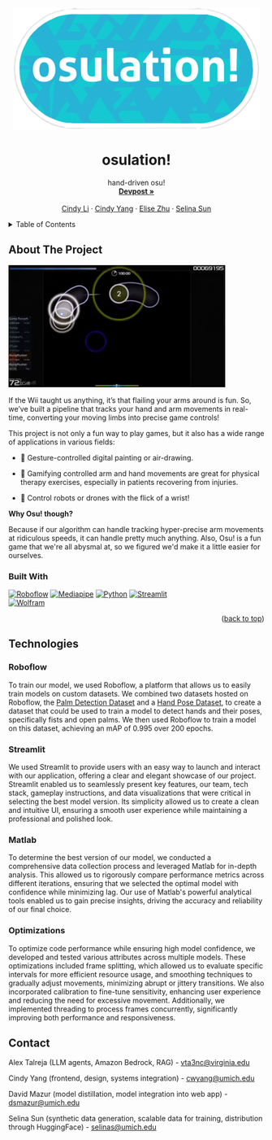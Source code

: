 
<a name="readme-top"></a>
<!-- PROJECT LOGO -->
<br />
<div align="center">
    <img src="osulogoblue.png" alt="Logo" height="240">

  <h1 align="center">osulation!</h1>

  <p align="center">
    hand-driven osu!
    <br />
    <a href="https://devpost.com/software/osulation"><strong>Devpost »</strong></a>
    <br />
    <br />
    <a href="https://www.linkedin.com/in/cindy-li-569a30187/">Cindy Li</a>
    ·
    <a href="https://www.linkedin.com/in/2023cyang/">Cindy Yang</a>
    ·
    <a href="https://www.linkedin.com/in/elise-yz/">Elise Zhu</a>
    ·
    <a href="https://www.linkedin.com/in/selina-sun-550301227/">Selina Sun</a>
  </p>
</div>



<!-- TABLE OF CONTENTS -->
<details>
  <summary>Table of Contents</summary>
  <ol>
    <li>
      <a href="#about-the-project">About The Project</a>
      <ul>
        <li><a href="#built-with">Built With</a></li>
      </ul>
    </li>
    <li>
      <a href="#technologies">Technologies</a>
      <ul>
        <li><a href="#roboflow">Roboflow</a></li>
        <li><a href="#streamlit">Streamlit</a></li>
        <li><a href="#matlab">Matlab</a></li>
        <li><a href="#optimizations">Optimizations</a></li>
      </ul>
    </li>
    <li><a href="#contact">Contact</a></li>
    <li><a href="#acknowledgments">Acknowledgments</a></li>
  </ol>
</details>



<!-- ABOUT THE PROJECT -->
## About The Project

<img src="x7L2VSNEiyAB5Ux7nxKmLo6yLyEJT6Jt5yhNCUpGN9GDGT4URPYeuQtGvaPcpwHHCNppCsFFoQSxJqT.gif" alt="Logo" height="240">

If the Wii taught us anything, it’s that flailing your arms around is fun. So, we’ve built a pipeline that tracks your hand and arm movements in real-time, converting your moving limbs into precise game controls!

This project is not only a fun way to play games, but it also has a wide range of applications in various fields:

- 🎨 Gesture-controlled digital painting or air-drawing.

- 🧠 Gamifying controlled arm and hand movements are great for physical therapy exercises, especially in patients recovering from injuries.

- 🤖 Control robots or drones with the flick of a wrist!

**Why Osu! though?**

Because if our algorithm can handle tracking hyper-precise arm movements at ridiculous speeds, it can handle pretty much anything. Also, Osu! is a fun game that we're all abysmal at, so we figured we'd make it a little easier for ourselves.

### Built With

[![Roboflow][Roboflow]][Roboflow-url]
[![Mediapipe][Mediapipe]][Mediapipe-url]
[![Python][Python]][Python-url]
[![Streamlit][Streamlit]][Streamlit-url]<br/>
[![Wolfram][Wolfram]][Wolfram-url]


<p align="right">(<a href="#readme-top">back to top</a>)</p>



<!-- GETTING STARTED -->
## Technologies

### Roboflow

To train our model, we used Roboflow, a platform that allows us to easily train models on custom datasets. We combined two datasets hosted on Roboflow, the [Palm Detection Dataset](https://universe.roboflow.com/dasfsahfas/palm-detection-c3si5) and a [Hand Pose Dataset](https://universe.roboflow.com/vision-no7cd/vision-ni0je), to create a dataset that could be used to train a model to detect hands and their poses, specifically fists and open palms. We then used Roboflow to train a model on this dataset, achieving an mAP of 0.995 over 200 epochs.

### Streamlit

We used Streamlit to provide users with an easy way to launch and interact with our application, offering a clear and elegant showcase of our project. Streamlit enabled us to seamlessly present key features, our team, tech stack, gameplay instructions, and data visualizations that were critical in selecting the best model version. Its simplicity allowed us to create a clean and intuitive UI, ensuring a smooth user experience while maintaining a professional and polished look.

### Matlab

To determine the best version of our model, we conducted a comprehensive data collection process and leveraged Matlab for in-depth analysis. This allowed us to rigorously compare performance metrics across different iterations, ensuring that we selected the optimal model with confidence while minimizing lag. Our use of Matlab's powerful analytical tools enabled us to gain precise insights, driving the accuracy and reliability of our final choice.

### Optimizations

To optimize code performance while ensuring high model confidence, we developed and tested various attributes across multiple models. These optimizations included frame splitting, which allowed us to evaluate specific intervals for more efficient resource usage, and smoothing techniques to gradually adjust movements, minimizing abrupt or jittery transitions. We also incorporated calibration to fine-tune sensitivity, enhancing user experience and reducing the need for excessive movement. Additionally, we implemented threading to process frames concurrently, significantly improving both performance and responsiveness.

<!-- CONTACT -->
## Contact
Alex Talreja (LLM agents, Amazon Bedrock, RAG) - vta3nc@virginia.edu

Cindy Yang (frontend, design, systems integration) - cwyang@umich.edu

David Mazur (model distillation, model integration into web app) - dsmazur@umich.edu

Selina Sun (synthetic data generation, scalable data for training, distribution through HuggingFace) - selinas@umich.edu


<!-- MARKDOWN LINKS & IMAGES -->
<!-- https://www.markdownguide.org/basic-syntax/#reference-style-links -->
[Roboflow]: https://img.shields.io/badge/roboflow-6706CE?style=for-the-badge&logo=roboflow&logoColor=white
[Roboflow-url]: https://roboflow.com/
[Mediapipe]: https://img.shields.io/badge/mediapipe-0097A7?style=for-the-badge&logo=mediapipe&logoColor=white
[Mediapipe-url]: https://github.com/google-ai-edge/mediapipe
[Python]: https://img.shields.io/badge/Python-3776AB?style=for-the-badge&logo=python&logoColor=white
[Python-url]: https://www.python.org/
[Streamlit]: https://img.shields.io/badge/Streamlit-FF4B4B?style=for-the-badge&logo=streamlit&logoColor=white
[Streamlit-url]: https://streamlit.io/
[Wolfram]: https://img.shields.io/badge/MATLAB-0769AD?style=for-the-badge&logo=wolfram&logoColor=white
[Wolfram-url]: https://www.mathworks.com/products/matlab.html
